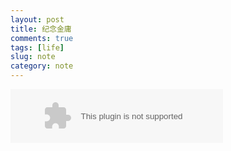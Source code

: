 ```yaml
---
layout: post
title: 纪念金庸
comments: true
tags: [life]
slug: note
category: note
---
```


<!-- <img src="/images/xiameng.jpg" alt="pal" width="500"> -->

<!-- 天之道，损有余以补不足，人之道，则不然，损不足以奉有余。 -->
<p>
<embed autostart="true" hidden="true" loop="true" src="//music.163.com/style/swf/widget.swf?sid=236426&type=2&auto=1&width=320&height=66" width="340" height="86">
</p>





